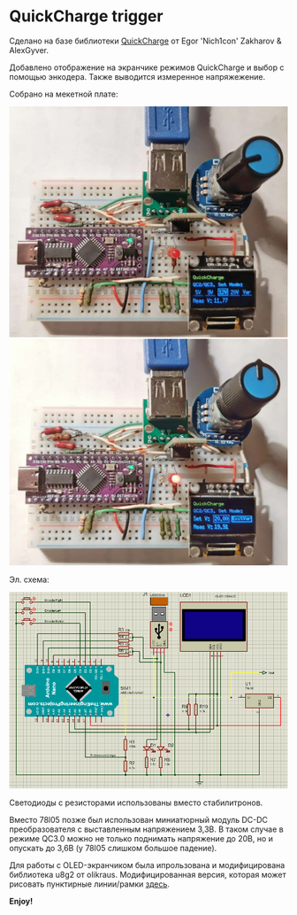 # QuickCharge trigger

Сделано на базе библиотеки [QuickCharge](https://github.com/GyverLibs/QuickCharge) от Egor 'Nich1con' Zakharov & AlexGyver. 

Добавлено отображение на экранчике режимов QuickCharge и выбор с помощью энкодера. Также выводится измеренное напряжежение.

Собрано на мекетной плате:

![](./QuickChargeTrigger.jpg "Фото QuickCharge trigger")
![](./QuickChargeTriggerQC3.jpg "Фото QuickCharge trigger в режиме QC3.0")

Эл. схема:

![](./QCT-Schematic.png "Schematic") 

Светодиоды с резисторами использованы вместо стабилитронов. 

Вместо 78l05 позже был использован миниатюрный модуль DC-DC преобразователя с выставленным напряжением 3,3В. В таком случае в режиме QC3.0 можно не только поднимать напряжение до 20В, но и опускать до 3,6В (у 78l05 слишком большое падение).

Для работы с OLED-экранчиком была ипрользована и модифицирована библиотека u8g2 от olikraus. Модифицированная версия, которая может рисовать пунктирные линии/рамки [здесь](https://github.com/GeorgeBobrov/U8g2).

**Enjoy!**
